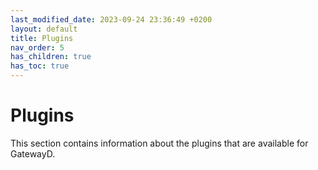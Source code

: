 ```yaml
---
last_modified_date: 2023-09-24 23:36:49 +0200
layout: default
title: Plugins
nav_order: 5
has_children: true
has_toc: true
---
```


# Plugins

This section contains information about the plugins that are available for GatewayD.
